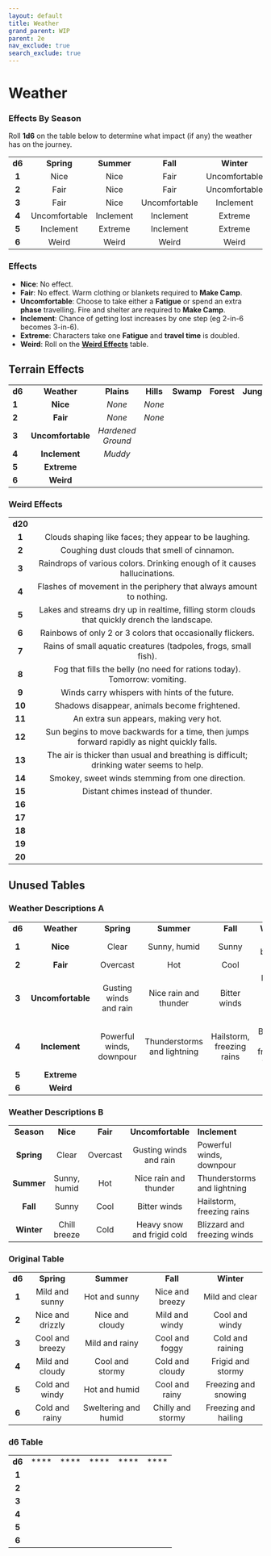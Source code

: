 ```yaml
---
layout: default
title: Weather
grand_parent: WIP
parent: 2e
nav_exclude: true
search_exclude: true
---
```


# Weather


### Effects By Season
Roll **1d6** on the table below to determine what impact (if any) the weather has on the journey.

|        |               |            |               |               |
| :----: | :-----------: | :--------: | :-----------: | :-----------: |
| **d6** |  **Spring**   | **Summer** |   **Fall**    |  **Winter**   |
| **1**  |     Nice      |    Nice    |     Fair      | Uncomfortable |
| **2**  |     Fair      |    Nice    |     Fair      | Uncomfortable |
| **3**  |     Fair      |    Nice    | Uncomfortable |   Inclement   |
| **4**  | Uncomfortable | Inclement  |   Inclement   |    Extreme    |
| **5**  |   Inclement   |  Extreme   |   Inclement   |    Extreme    |
| **6**  |     Weird     |   Weird    |     Weird     |     Weird     |

### Effects

- **Nice**: No effect.
- **Fair**: No effect. Warm clothing or blankets required to **Make Camp**.
- **Uncomfortable**: Choose to take either a **Fatigue** or spend an extra **phase** travelling. Fire and shelter are required to **Make Camp**.
- **Inclement**: Chance of getting lost increases by one step (eg 2-in-6 becomes 3-in-6).
- **Extreme**: Characters take one **Fatigue** and **travel time** is doubled.
- **Weird**: Roll on the [**Weird Effects**](#weird-effects) table.

## Terrain Effects

|        |                   |                   |           |           |            |            |            |
| ------ | :---------------: | :---------------: | :-------: | :-------: | :--------: | :--------: | :--------: |
| **d6** |    **Weather**    |    **Plains**     | **Hills** | **Swamp** | **Forest** | **Jungle** | **Desert** |
| **1**  |     **Nice**      |      _None_       |  _None_   |           |            |            |            |
| **2**  |     **Fair**      |      _None_       |  _None_   |           |            |            |            |
| **3**  | **Uncomfortable** | _Hardened Ground_ |           |           |            |            |            |
| **4**  |   **Inclement**   |      _Muddy_      |           |           |            |            |            |
| **5**  |    **Extreme**    |                   |           |           |            |            |            |
| **6**  |     **Weird**     |                   |           |           |            |            |            |


### Weird Effects

|         |                                                              |
| :-----: | :----------------------------------------------------------: |
| **d20** |                                                              |
|  **1**  |    Clouds shaping like faces; they appear to be laughing.    |
|  **2**  |         Coughing dust clouds that smell of cinnamon.         |
|  **3**  | Raindrops of various colors. Drinking enough of it causes hallucinations. |
|  **4**  | Flashes of movement in the periphery that always amount to nothing. |
|  **5**  | Lakes and streams dry up in realtime, filling storm clouds that quickly drench the landscape. |
|  **6**  |  Rainbows of only 2 or 3 colors that occasionally flickers.  |
|  **7**  | Rains of small aquatic creatures (tadpoles, frogs, small fish). |
|  **8**  | Fog that fills the belly (no need for rations today). Tomorrow: vomiting. |
|  **9**  |        Winds carry whispers with hints of the future.        |
| **10**  |        Shadows disappear, animals become frightened.         |
| **11**  |            An extra sun appears, making very hot.            |
| **12**  | Sun begins to move backwards for a time, then jumps forward rapidly as night quickly falls. |
| **13**  | The air is thicker than usual and breathing is difficult; drinking water seems to help. |
| **14**  |       Smokey, sweet winds stemming from one direction.       |
| **15**  |              Distant chimes instead of thunder.              |
| **16**  |                                                              |
| **17**  |                                                              |
| **18**  |                                                              |
| **19**  |                                                              |
| **20**  |                                                              |


## Unused Tables

### Weather Descriptions A

|        |               |                          |                             |                           |                             |
| :----: | :-----------: | :----------------------: | :-------------------------: | :-----------------------: | :-------------------------: |
| **d6** |  **Weather**  |        **Spring**        |         **Summer**          |         **Fall**          |         **Winter**          |
| **1**  |   **Nice**    |          Clear           |        Sunny, humid         |           Sunny           |        Chill breeze         |
| **2**  |   **Fair**    |         Overcast         |             Hot             |           Cool            |            Cold             |
| **3**  |   **Uncomfortable**    |  Gusting winds and rain  |    Nice rain and thunder    |       Bitter winds        | Heavy snow and frigid cold  |
| **4**  | **Inclement** | Powerful winds, downpour | Thunderstorms and lightning | Hailstorm, freezing rains | Blizzard and freezing winds |
| **5**  |  **Extreme**  |                          |                             |                           |                             |
| **6**  |   **Weird**   |                          |                             |                           |                             |

### Weather Descriptions B

|            |              |          |                            |                             |             |           |
| :--------: | :----------: | :------: | :------------------------: | --------------------------- | :---------: | --------- |
| **Season** |   **Nice**   | **Fair** |  **Uncomfortable**         | **Inclement**               | **Extreme** | **Weird** |
| **Spring** |    Clear     | Overcast |   Gusting winds and rain   | Powerful winds, downpour    |             |           |
| **Summer** | Sunny, humid |   Hot    |   Nice rain and thunder    | Thunderstorms and lightning |             |           |
|  **Fall**  |    Sunny     |   Cool   |        Bitter winds        | Hailstorm, freezing rains   |             |           |
| **Winter** | Chill breeze |   Cold   | Heavy snow and frigid cold | Blizzard and freezing winds |             |           |

### Original Table

|        |                    |                      |                   |                      |
| :----: | :----------------: | :------------------: | :---------------: | :------------------: |
| **d6** |     **Spring**     |      **Summer**      |     **Fall**      |     **Winter**       |
| **1**  |   Mild and sunny   |    Hot and sunny     | Nice and breezy   | Mild and clear       |
| **2**  | Nice and drizzly   |   Nice and cloudy    | Mild and windy    | Cool and windy       |
| **3**  |  Cool and breezy   |    Mild and rainy    | Cool and foggy    | Cold and raining     |
| **4**  |  Mild and cloudy   |    Cool and stormy   | Cold and cloudy   | Frigid and stormy    |
| **5**  |   Cold and windy   |   Hot and humid      | Cool and rainy    | Freezing and snowing |
| **6**  |  Cold and rainy    | Sweltering and humid | Chilly and stormy | Freezing and hailing |

### d6 Table

|        |      |      |      |      |      |
| :----: | :--: | :--: | :--: | :--: | :--: |
| **d6** | **** | **** | **** | **** | **** |
| **1**  |      |      |      |      |      |
| **2**  |      |      |      |      |      |
| **3**  |      |      |      |      |      |
| **4**  |      |      |      |      |      |
| **5**  |      |      |      |      |      |
| **6**  |      |      |      |      |      |

